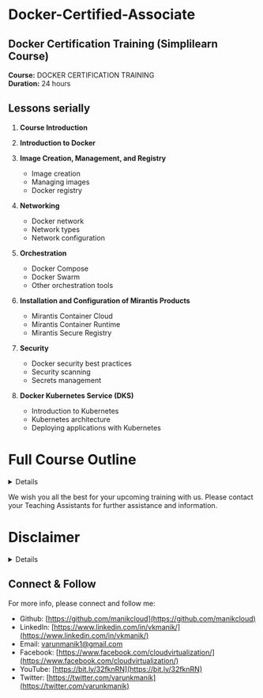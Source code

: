 # Docker-Certified-Associate
## Docker Certification Training (Simplilearn Course)

**Course:** DOCKER CERTIFICATION TRAINING\
**Duration:** 24 hours

## Lessons serially

1. **Course Introduction**

2. **Introduction to Docker**

3. **Image Creation, Management, and Registry**
   - Image creation
   - Managing images
   - Docker registry

4. **Networking**
   - Docker network
   - Network types
   - Network configuration

5. **Orchestration**
   - Docker Compose
   - Docker Swarm
   - Other orchestration tools

6. **Installation and Configuration of Mirantis Products**
   - Mirantis Container Cloud
   - Mirantis Container Runtime
   - Mirantis Secure Registry

7. **Security**
   - Docker security best practices
   - Security scanning
   - Secrets management

8. **Docker Kubernetes Service (DKS)**
   - Introduction to Kubernetes
   - Kubernetes architecture
   - Deploying applications with Kubernetes


# Full Course Outline
<details>

## 1: Course Introduction

    1. What Is Docker?
    2. Features of Docker
    3. Virtual Machine vs. Docker
    4. Industries Using Docker
    5. Exam Information
    6. Examination Format
    7. Course Outline
    8. Course Outcome
    9. Course Components
    10. Customer Support

## 2: Introduction to Docker

    1. Docker Introduction
    2. Docker Engine
    3. Docker Properties
    4. Installation of Docker Community Edition
    5. Assisted practice: Install, Upgrade, and Uninstall Docker CE for Linux
    6. Assisted practice: Configure Docker Daemon to Start on Boot
    7. Docker: Architecture
    8. Assisted Practice: Images and Containers
    9. Knowledge Check

## 3: Image Creation, Management, and Registry

    1. Images
    2. Containers
    3. Service
    4. Overview and Instructions
    5. Assisted Practice: Create a Docker Image
    6. Layers of Images
    7. Flattening
    8. Docker Commit
    9. Tag an Image
    10. Assisted Practice: Image Tagging
    11. Filter and Format
    12. Basic Commands
    13. The copy-on-write (COW) Strategy
    14. Registry
    15. Repositories
    16. Private Repositories
    17. Docker Push, Content Trust, and Pull
    18. Assisted Practice: Deploy a registry
    19. Assisted Practice: Configure a registry
    20. Assisted Practice: Log in to a registry
    21. Assisted Practice: Push an Image to Docker Hub
    22. Assisted Practice: Push an image to a registry
    23. Prune Images and Containers
    24. Assisted Practice: Inspect, Remove and Prune Images
    25. Assisted Practice: Pull and Delete an Image
    26. Knowledge Check

## 4: Networking

    1. Network Architecture
    2. Bridge networks
    3. Assisted Practice: Create a Bridge Network
    4. Assisted Practice: Create a User-Defined Bridge Network
    5. Host networking
    6. Assisted practice: Create a Host Network
    7. Overlay networks
    8. Macvlan networks
    9. Assisted practice: Create Macvlan networks
    10. None Network
    11. Prune Network
    12. Container networking model
    13. Container Networking
    14. Use Cases of Network Drivers
    15. Identifying Ports
    16. Publishing Ports
    17. Assisted Practice: Publishing Ports
    18. Traffic
    19. Assisted Practice: Configure Docker to Use External DNS
    20. Docker Link
    21. Knowledge Check


## 5: Orchestration

    1. Container: Overview
    2. Services and types (replicated and global)
    3. Tasks
    4. Swarm
    5. Nodes 
    6. Manager nodes
    7. Worker nodes
    8. Assisted practice: Set Up Swarm Cluster with Manager and Worker Nodes
    9. Assisted practice: Join nodes to swarm
    10. Assisted Practice: Create Replicated and Global Services
    11. Assisted practice: Running Container vs. Running Service
    12. Assisted practice: Create Overlay networks
    13. Assisted practice: Deploy a Service on an Overlay Network
    14. Assisted practice: Run a Container into a Running Service under Swarm
    15. Assisted practice: Demonstrate Locking in Swarm Cluster
    16. Drain swarm node
    17. Assisted practice: Draining the swarm node
    18. Docker Inspect
    19. Assisted practice: Inspect a service on swarm
    20. Compose
    21. Compose: Configuration
    22. Docker stack deploy
    23. Assisted practice: Convert an Application Deployment into a Stack
    24. Manipulate services in stack
    25. Scaling
    26. Assisted practice: Increase the Number of Replicas
    27. Persistent Storage
    28. Volumes
    29. Bind Mounts
    30. tmpfs Mounts
    31. Assisted practice: Mount Volumes via Swarm Services
    32. Assisted Practice: Demonstrate How to Use Storage Across Cluster Nodes
    33. Prune Volumes
    34. Docker Storage Drivers
    35. DeviceMapper
    36. Devicemapper Workflow
    37. Devicemapper and Docker Performance
    38. Assisted Practice: Select Storage Driver and Configure Device Mapper
    39. Graph Driver
    40. Labels
    41. Assisted practice: Apply Node Labels, Inspect the Labels, and Filter Swarm Nodes by Labels
    42. Quorum of managers
    43. Fault Tolerance
    44. Loss of Quorum
    45. Quorum Recovery
    46. Templates
    47. Assisted practice: Usage of Templates
    48. Logs
    49. Accessing Logs
    50. Troubleshooting Services
    51. Debugging
    52. Assisted practice: Troubleshoot a Service that Is Unable to Deploy
    53. Logging Drivers
    54. Configure Logging Drivers
    55. Assisted Practice: Logging Drivers
    56. Network Troubleshooting
    57. Assisted Practice: Troubleshooting container networking
    58. Backup: Swarm
    59. Backup: Restore
    60. Assisted Practice: Set up a Backup Schedule
    61. Swarm Disaster Recovery
    62. Knowledge Check
    63. LEP1: Containerizing Legacy Application
    64. LEP2: Creating a Docker Image and Creating a Replicated Service on Swarm Cluster

## 6: Installation and Configuration of Mirantis Products

    1. Mirantis Products: Overview
    2. Introduction to Mirantis Container Runtime
    3. Features of MCR
    4. Installation Requirements
    5. Installation Methods
    6. Uninstall MCR
    7. Introduction to Mirantis Kubernetes Engine
    8. Features of MKE
    9. Orchestration
    10. MKE Architecture
    11. Interaction with MKE
    12. Installation Requirements
    13. Install MKE
    14. Uninstall MKE
    15. Mirantis Launchpad: Overview
    16. Mirantis Launchpad: Installation
    17. Assisted Practice: Install Mirantis Launchpad CLI
    18. Uninstall Launchpad
    19. Upgrade Launchpad
    20. Joining Manager Nodes
    21. High Availability
    22. Load Balancing on MKE
    23. Load Balancing MKE and MSR
    24. Configuring Load Balancer
    25. Deploying Load Balancer
    26. Deploy
    26. Deploy Swarm Service Using MKE
    27. Access Control
    28. Grant
    29. Subject
    30. Assisted Practice: Create and Manage Teams and Users
    31. Role
    32. Built-in Roles
    33. Create a Custom Role
    34. Resource Collection
    35. Create a Grant
    36. Create a Kubernetes Grant
    37. Create a Swarm Grant
    38. Service Deployment
    39. Grant Composition
    40. Introduction to Mirantis Secure Registry
    41. Feature of MSR
    42. MSR Architecture
    43. MSR Components
    44. Networks
    45. Volumes
    46. Image Storage
    47. Installation Requirements
    48. Assisted Practice: Install Mirantis Secure Registry
    49. Post-Installation
    50. Uninstall MSR
    51. High Availability
    52. MSR Failure Tolerance
    53. Sizing MSR Installation
    54. Add Replicas
    55. Remove Replicas
    56. Load Balancer
    57. Configure Load Balancer
    58. Health Check of Replicas
    59. Load Balancer: Configuration and Deployment
    60. MKE: Backup
    61. MKE: Restore
    62. MSR: Backup
    63. MSR: Restore
    64. MKE Disaster Recovery
    65. MSR Disaster Recovery
    66. Knowledge Check
    67. LEP3: Creating a Grant with Custom Roles

## 7. Security

    1. Docker Security
    2. Default Engine Security
    3. Namespace
    4. Control Groups
    5. Docker Daemon Attack Surface
    6. Linux Kernel Capabilities
    7. Docker Content Trust
    8. Docker Content Trust Signature Verification
    9. Sign an Image
    10. Sign Images that MKE Can Trust
    11. Vulnerabilities
    12. Scan Images for Vulnerabilities
    13. MKE Client Bundle
    14. Integrate MKE with LDAP
    15. Configure the LDAP Integration
    16. LDAP Enabled
    17. LDAP Server
    18. LDAP User Search Configurations
    19. LDAP Test Login
    20. LDAP Sync Configuration
    21. Revoke User Access
    22. Data Synced from an Organization’s LDAP Directory
    23. Assisted Practice: Create MKE Client Bundles
    24. External Certificates with MKE
    25. External Certificates with MSR
    26. Configuration of Certificates
    27. Swarm Security
    28. Roles
    29. Secrets
    30. How Docker Manages Secrets
    31. Docker Secret Commands
    32. Knowledge Check

## 8. Docker Kubernetes Service (DKS)

### Kubernetes: Overview
    1. Introduction to Kubernetes
    2. Kubernetes Cluster
    3. Kubernetes Architecture

### Kubernetes CLI
    4. Kubernetes CLI
    5. kubectl Commands for Docker
    6. Assisted Practice: Access Kubernetes Cluster from Docker CLI

### Kubernetes Orchestration for Docker Enterprise
    7. Docker Kubernetes Service
    8. Kubernetes Orchestration for Docker Enterprise
    9. Security Features
    10. Kubernetes Orchestration in UCP

### Routing traffic to Kubernetes Pods
    11. Kubernetes Service
    12. Assisted Practice: Create a Service to Route Traffic From Frontend to Backend Pods
    13. Kubernetes ServiceTypes
    14. Kubernetes Networking Model

### Persistent Storage to Kubernetes
    15. Persistent Volumes
    16. Assisted Practice: Configure a Pod to Use a PersistentVolume for Storage
    17. Container Storage Interface
    18. Storage Classes

### Deployments and Configurations
    19. ReplicaSets
    20. Workload Deployments
    21. Configurations
    22. Assisted Practice: Create a ConfigMap and Secret for a Pod

### RBAC (Role-Based Access)
    23. Kubernetes grants
    24. RBAC Authorization


### Course-end Assessment Instructions
    25. Course-end Assessment Instructions
    26. Knowledge Check


</details>


We wish you all the best for your upcoming training with us.
Please contact your Teaching Assistants for further assistance and information.



# Disclaimer
<details>

Please note that the entire repository is owned and maintained by [Varun Kumar Manik](https://www.linkedin.com/in/vkmanik/). While every effort has been made to ensure the accuracy and reliability of the information and resources provided in this repository, Varun Kumar Manik takes full responsibility for any errors or inaccuracies that may be present.

Simplilearn is not responsible for the content or materials provided in this repository and disclaims all liability for any issues, misunderstandings, or claims that may arise from the use of the information or materials provided. By using this repository, you acknowledge that Varun Kumar Manik is solely accountable for its content, and you agree to hold Simplilearn harmless from any claims or liabilities that may arise as a result of your use or reliance on the information provided herein.

It is important to understand that this repository contains educational materials for a training course, and users are expected to apply their own judgment and discretion when utilizing the provided resources. Neither Varun Kumar Manik nor Simplilearn can guarantee specific results or outcomes from following the materials in this repository.

</details>

## Connect & Follow

For more info, please connect and follow me:

- Github: [https://github.com/manikcloud](https://github.com/manikcloud)
- LinkedIn: [https://www.linkedin.com/in/vkmanik/](https://www.linkedin.com/in/vkmanik/)
- Email: [varunmanik1@gmail.com](mailto:varunmanik1@gmail.com)
- Facebook: [https://www.facebook.com/cloudvirtualization/](https://www.facebook.com/cloudvirtualization/)
- YouTube: [https://bit.ly/32fknRN](https://bit.ly/32fknRN)
- Twitter: [https://twitter.com/varunkmanik](https://twitter.com/varunkmanik)
